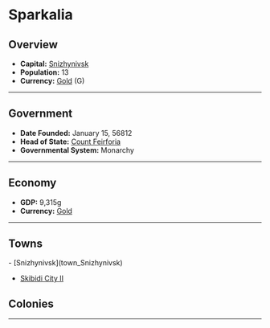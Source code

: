 <!--UNDEDITED FILE, remove this entire line if this file has been edited!-->
# <!--NAME-->Sparkalia<!--NAME-->

## Overview

- **Capital:** <!--CAPITAL_LINK-->[Snizhynivsk](Snizhynivsk_town)<!--CAPITAL_LINK-->
- **Population:** <!--POPULATION-->13<!--POPULATION-->
- **Currency:** <!--CURRENCY_LINK-->[Gold](Gold_currency)<!--CURRENCY_LINK--> (<!--CURRENCY_ABV-->G<!--CURRENCY_ABV-->)

---

## Government

- **Date Founded:** <!--FOUNDED-->January 15, 56812<!--FOUNDED-->
- **Head of State:** <!--LEADER_TITLE_LINK-->[Count Feirforia](Feirforia_user)<!--LEADER_TITLE_LINK-->
- **Governmental System:** <!--GOVERNMENT-->Monarchy<!--GOVERNMENT-->

---

## Economy

- **GDP:** <!--GDP-->9,315g<!--GDP-->
- **Currency:** <!--CURRENCY_LINK-->[Gold](Gold_currency)<!--CURRENCY_LINK-->

---

## Towns

<!--TOWNS-->- [Snizhynivsk](town_Snizhynivsk)
- [Skibidi City II](town_Skibidi_City_II)<!--TOWNS-->

## Colonies

<!--COLONIES--><!--COLONIES-->

---